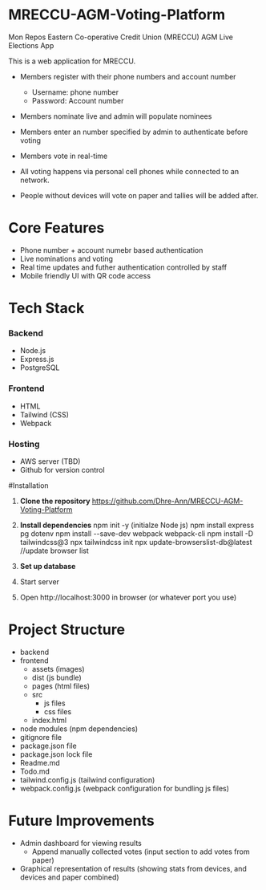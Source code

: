 # MRECCU-AGM-Voting-Platform
Mon Repos Eastern Co-operative Credit Union (MRECCU) AGM Live Elections App

This is a web application for MRECCU. 
  * Members register with their phone numbers and account number
    - Username: phone number
    - Password: Account number
  * Members nominate live and admin will populate nominees
  * Members enter an number specified by admin to authenticate before voting
  * Members vote in real-time 

  * All voting happens via personal cell phones while connected to an network.
  * People without devices will vote on paper and tallies will be added after.

# Core Features
  - Phone number + account numebr based authentication
  - Live nominations and voting
  - Real time updates and futher authentication controlled by staff
  - Mobile friendly UI with QR code access

# Tech Stack
  ### Backend
  - Node.js
  - Express.js
  - PostgreSQL
  
  ### Frontend
  - HTML
  - Tailwind (CSS)
  - Webpack
  
  ### Hosting
  - AWS server (TBD)
  - Github for version control

#Installation
1. **Clone the repository**
     https://github.com/Dhre-Ann/MRECCU-AGM-Voting-Platform
2. **Install dependencies**
     npm init -y (initialze Node js)
     npm install express pg dotenv
     npm install --save-dev webpack webpack-cli
     npm install -D tailwindcss@3
     npx tailwindcss init
     npx update-browserslist-db@latest  //update browser list
3. **Set up database**
     
4. Start server
5. Open http://localhost:3000 in browser (or whatever port you use)

# Project Structure
  - backend
  - frontend
    - assets (images)
    - dist (js bundle)
    - pages (html files)
    - src
      - js files
      - css files
    - index.html
  - node modules (npm dependencies)
  - gitignore file
  - package.json file
  - package.json lock file
  - Readme.md
  - Todo.md
  - tailwind.config.js (tailwind configuration)
  - webpack.config.js (webpack configuration for bundling js files)

# Future Improvements
- Admin dashboard for viewing results
  - Append manually collected votes (input section to add votes from paper)
- Graphical representation of results (showing stats from devices, and devices and paper combined)
